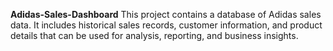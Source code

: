 **Adidas-Sales-Dashboard**
This project contains a database of Adidas sales data. It includes historical sales records, customer information, and product details that can be used for analysis, reporting, and business insights.
